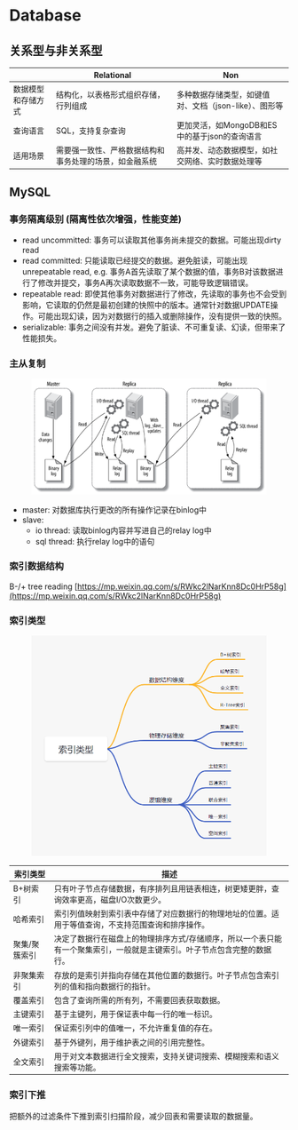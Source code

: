 # Database

## 关系型与非关系型

|           | Relational                  | Non                             |
| --------- | --------------------------- | ------------------------------- |
| 数据模型和存储方式 | 结构化，以表格形式组织存储，行列组成          | 多种数据存储类型，如键值对、文档（json-like）、图形等 |
| 查询语言      | SQL，支持复杂查询                  | 更加灵活，如MongoDB和ES中的基于json的查询语言   |
| 适用场景      | 需要强一致性、严格数据结构和事务处理的场景，如金融系统 | 高并发、动态数据模型，如社交网络、实时数据处理等        |

## MySQL

### 事务隔离级别 (隔离性依次增强，性能变差)

* read uncommitted: 事务可以读取其他事务尚未提交的数据。可能出现dirty read
* read committed: 只能读取已经提交的数据。避免脏读，可能出现unrepeatable read, e.g. 事务A首先读取了某个数据的值，事务B对该数据进行了修改并提交，事务A再次读取数据不一致，可能导致逻辑错误。
* repeatable read: 即使其他事务对数据进行了修改，先读取的事务也不会受到影响，它读取的仍然是最初创建的快照中的版本。通常针对数据UPDATE操作。可能出现幻读，因为对数据行的插入或删除操作，没有提供一致的快照。
* serializable: 事务之间没有并发。避免了脏读、不可重复读、幻读，但带来了性能损失。

### 主从复制

<figure><img src="../.gitbook/assets/db_master-slave.png" alt=""><figcaption></figcaption></figure>

* master: 对数据库执行更改的所有操作记录在binlog中
* slave:
  * io thread: 读取binlog内容并写进自己的relay log中
  * sql thread: 执行relay log中的语句

### 索引数据结构

B-/+ tree reading [https://mp.weixin.qq.com/s/RWkc2lNarKnn8Dc0HrP58g](https://mp.weixin.qq.com/s/RWkc2lNarKnn8Dc0HrP58g)

### 索引类型

<figure><img src="../.gitbook/assets/index_types.jpeg" alt=""><figcaption></figcaption></figure>

| 索引类型    | 描述                                                           |
| ------- | ------------------------------------------------------------ |
| B+树索引   | 只有叶子节点存储数据，有序排列且用链表相连，树更矮更胖，查询效率更高，磁盘I/O次数更少。                |
| 哈希索引    | 索引列值映射到索引表中存储了对应数据行的物理地址的位置。适用于等值查询，不支持范围查询和排序操作。            |
| 聚集/聚簇索引 | 决定了数据行在磁盘上的物理排序方式/存储顺序，所以一个表只能有一个聚集索引，一般就是主键索引。叶子节点包含完整的数据行。 |
| 非聚集索引   | 存放的是索引并指向存储在其他位置的数据行。叶子节点包含索引列的值和指向数据行的指针。                   |
| 覆盖索引    | 包含了查询所需的所有列，不需要回表获取数据。                                       |
| 主键索引    | 基于主键列，用于保证表中每一行的唯一标识。                                        |
| 唯一索引    | 保证索引列中的值唯一，不允许重复值的存在。                                        |
| 外键索引    | 基于外键列，用于维护表之间的引用完整性。                                         |
| 全文索引    | 用于对文本数据进行全文搜索，支持关键词搜索、模糊搜索和语义搜索等功能。                          |

### 索引下推

把额外的过滤条件下推到索引扫描阶段，减少回表和需要读取的数据量。

